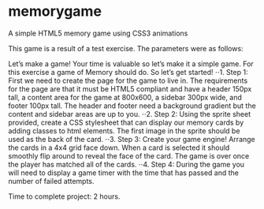 memorygame
==========

A simple HTML5 memory game using CSS3 animations

This game is a result of a test exercise. The parameters were as follows:


Let’s make a game!  Your time is valuable so let’s make it a simple game.   For this exercise a game of Memory should do.  So let’s get started!
⋅⋅1. Step 1:  First we need to create the page for the game to live in.   The requirements for the page are that it must be HTML5 compliant and have a header 150px tall, a content area for the game at 800x600, a sidebar 300px wide, and footer 100px tall.   The header and footer need a background gradient but the content and sidebar areas are up to you.
⋅⋅2. Step 2: Using the sprite sheet provided, create a CSS stylesheet that can display our memory cards by adding classes to html elements.  The first image in the sprite should be used as the back of the card.
⋅⋅3. Step 3: Create your game engine! Arrange the cards in a 4x4 grid face down.  When a card is selected it should smoothly flip around to reveal the face of the card. The game is over once the player has matched all of the cards.
⋅⋅4. Step 4: During the game you will need to display a game timer with the time that has passed and the number of failed attempts. 

Time to complete project: 2 hours.